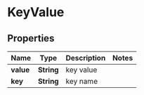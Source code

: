 # KeyValue

## Properties
Name | Type | Description | Notes
------------ | ------------- | ------------- | -------------
**value** | **String** | key value | 
**key** | **String** | key name | 
